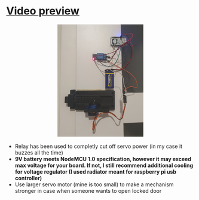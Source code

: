 # [Video preview](https://youtu.be/gyzmUrlfdGA)
<p align="center">
  <img width="230" height="300" src="Photo.jpg">
</p>

- Relay has been used to completly cut off servo power (in my case it buzzes all the time)
- **9V battery meets NodeMCU 1.0 specification, however it may exceed max voltage for your board. If not, I still recommend additional cooling for voltage regulator (I used radiator meant for raspberry pi usb controller)**
- Use larger servo motor (mine is too small) to make a mechanism stronger in case when someone wants to open locked door